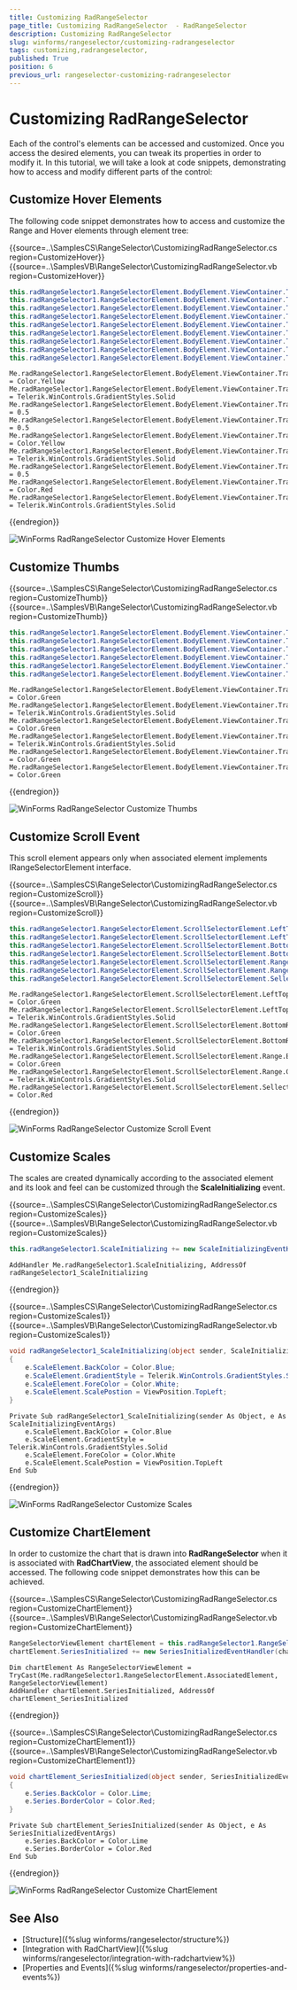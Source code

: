 ```yaml
---
title: Customizing RadRangeSelector 
page_title: Customizing RadRangeSelector  - RadRangeSelector
description: Customizing RadRangeSelector 
slug: winforms/rangeselector/customizing-radrangeselector
tags: customizing,radrangeselector,
published: True
position: 6
previous_url: rangeselector-customizing-radrangeselector
---
```


# Customizing RadRangeSelector 

Each of the control's elements can be accessed and customized. Once you access the desired elements, you can tweak its properties in order to modify it. In this tutorial, we will take a look at code snippets, demonstrating how to access and modify different parts of the control:

## Customize Hover Elements

The following code snippet demonstrates how to access and customize the Range and Hover elements through element tree:

{{source=..\SamplesCS\RangeSelector\CustomizingRadRangeSelector.cs region=CustomizeHover}} 
{{source=..\SamplesVB\RangeSelector\CustomizingRadRangeSelector.vb region=CustomizeHover}} 

````C#
this.radRangeSelector1.RangeSelectorElement.BodyElement.ViewContainer.TrackingElement.LeftHover.BackColor = Color.Yellow;
this.radRangeSelector1.RangeSelectorElement.BodyElement.ViewContainer.TrackingElement.LeftHover.GradientStyle = Telerik.WinControls.GradientStyles.Solid;
this.radRangeSelector1.RangeSelectorElement.BodyElement.ViewContainer.TrackingElement.LeftHover.Opacity = 0.5;
this.radRangeSelector1.RangeSelectorElement.BodyElement.ViewContainer.TrackingElement.RightHover.Opacity = 0.5;
this.radRangeSelector1.RangeSelectorElement.BodyElement.ViewContainer.TrackingElement.RightHover.BackColor = Color.Yellow;
this.radRangeSelector1.RangeSelectorElement.BodyElement.ViewContainer.TrackingElement.RightHover.GradientStyle = Telerik.WinControls.GradientStyles.Solid;
this.radRangeSelector1.RangeSelectorElement.BodyElement.ViewContainer.TrackingElement.Range.Opacity = 0.5;
this.radRangeSelector1.RangeSelectorElement.BodyElement.ViewContainer.TrackingElement.Range.BackColor = Color.Red;
this.radRangeSelector1.RangeSelectorElement.BodyElement.ViewContainer.TrackingElement.Range.GradientStyle = Telerik.WinControls.GradientStyles.Solid;

````
````VB.NET
Me.radRangeSelector1.RangeSelectorElement.BodyElement.ViewContainer.TrackingElement.LeftHover.BackColor = Color.Yellow
Me.radRangeSelector1.RangeSelectorElement.BodyElement.ViewContainer.TrackingElement.LeftHover.GradientStyle = Telerik.WinControls.GradientStyles.Solid
Me.radRangeSelector1.RangeSelectorElement.BodyElement.ViewContainer.TrackingElement.LeftHover.Opacity = 0.5
Me.radRangeSelector1.RangeSelectorElement.BodyElement.ViewContainer.TrackingElement.RightHover.Opacity = 0.5
Me.radRangeSelector1.RangeSelectorElement.BodyElement.ViewContainer.TrackingElement.RightHover.BackColor = Color.Yellow
Me.radRangeSelector1.RangeSelectorElement.BodyElement.ViewContainer.TrackingElement.RightHover.GradientStyle = Telerik.WinControls.GradientStyles.Solid
Me.radRangeSelector1.RangeSelectorElement.BodyElement.ViewContainer.TrackingElement.Range.Opacity = 0.5
Me.radRangeSelector1.RangeSelectorElement.BodyElement.ViewContainer.TrackingElement.Range.BackColor = Color.Red
Me.radRangeSelector1.RangeSelectorElement.BodyElement.ViewContainer.TrackingElement.Range.GradientStyle = Telerik.WinControls.GradientStyles.Solid

````

{{endregion}}

![WinForms RadRangeSelector Customize Hover Elements](images/rangeselector-customizing001.png)

## Customize Thumbs

{{source=..\SamplesCS\RangeSelector\CustomizingRadRangeSelector.cs region=CustomizeThumb}} 
{{source=..\SamplesVB\RangeSelector\CustomizingRadRangeSelector.vb region=CustomizeThumb}} 

````C#
this.radRangeSelector1.RangeSelectorElement.BodyElement.ViewContainer.TrackingElement.LeftThumb.BackColor = Color.Green;
this.radRangeSelector1.RangeSelectorElement.BodyElement.ViewContainer.TrackingElement.LeftThumb.GradientStyle = Telerik.WinControls.GradientStyles.Solid;
this.radRangeSelector1.RangeSelectorElement.BodyElement.ViewContainer.TrackingElement.RightThumb.BackColor = Color.Green;
this.radRangeSelector1.RangeSelectorElement.BodyElement.ViewContainer.TrackingElement.RightThumb.GradientStyle = Telerik.WinControls.GradientStyles.Solid;
this.radRangeSelector1.RangeSelectorElement.BodyElement.ViewContainer.TrackingElement.LeftThumbLine.BackColor = Color.Green;
this.radRangeSelector1.RangeSelectorElement.BodyElement.ViewContainer.TrackingElement.RightThumbLine.BackColor = Color.Green;

````
````VB.NET
Me.radRangeSelector1.RangeSelectorElement.BodyElement.ViewContainer.TrackingElement.LeftThumb.BackColor = Color.Green
Me.radRangeSelector1.RangeSelectorElement.BodyElement.ViewContainer.TrackingElement.LeftThumb.GradientStyle = Telerik.WinControls.GradientStyles.Solid
Me.radRangeSelector1.RangeSelectorElement.BodyElement.ViewContainer.TrackingElement.RightThumb.BackColor = Color.Green
Me.radRangeSelector1.RangeSelectorElement.BodyElement.ViewContainer.TrackingElement.RightThumb.GradientStyle = Telerik.WinControls.GradientStyles.Solid
Me.radRangeSelector1.RangeSelectorElement.BodyElement.ViewContainer.TrackingElement.LeftThumbLine.BackColor = Color.Green
Me.radRangeSelector1.RangeSelectorElement.BodyElement.ViewContainer.TrackingElement.RightThumbLine.BackColor = Color.Green

````

{{endregion}}

![WinForms RadRangeSelector Customize Thumbs](images/rangeselector-customizing002.png)

## Customize Scroll Event

This scroll element appears only when associated element implements IRangeSelectorElement interface.

{{source=..\SamplesCS\RangeSelector\CustomizingRadRangeSelector.cs region=CustomizeScroll}} 
{{source=..\SamplesVB\RangeSelector\CustomizingRadRangeSelector.vb region=CustomizeScroll}} 

````C#
this.radRangeSelector1.RangeSelectorElement.ScrollSelectorElement.LeftTopThumb.BackColor = Color.Green;
this.radRangeSelector1.RangeSelectorElement.ScrollSelectorElement.LeftTopThumb.GradientStyle = Telerik.WinControls.GradientStyles.Solid;
this.radRangeSelector1.RangeSelectorElement.ScrollSelectorElement.BottomRightThumb.BackColor = Color.Green;
this.radRangeSelector1.RangeSelectorElement.ScrollSelectorElement.BottomRightThumb.GradientStyle = Telerik.WinControls.GradientStyles.Solid;
this.radRangeSelector1.RangeSelectorElement.ScrollSelectorElement.Range.BackColor = Color.Green;
this.radRangeSelector1.RangeSelectorElement.ScrollSelectorElement.Range.GradientStyle = Telerik.WinControls.GradientStyles.Solid;
this.radRangeSelector1.RangeSelectorElement.ScrollSelectorElement.SellectionRange.BackColor = Color.Red;

````
````VB.NET
Me.radRangeSelector1.RangeSelectorElement.ScrollSelectorElement.LeftTopThumb.BackColor = Color.Green
Me.radRangeSelector1.RangeSelectorElement.ScrollSelectorElement.LeftTopThumb.GradientStyle = Telerik.WinControls.GradientStyles.Solid
Me.radRangeSelector1.RangeSelectorElement.ScrollSelectorElement.BottomRightThumb.BackColor = Color.Green
Me.radRangeSelector1.RangeSelectorElement.ScrollSelectorElement.BottomRightThumb.GradientStyle = Telerik.WinControls.GradientStyles.Solid
Me.radRangeSelector1.RangeSelectorElement.ScrollSelectorElement.Range.BackColor = Color.Green
Me.radRangeSelector1.RangeSelectorElement.ScrollSelectorElement.Range.GradientStyle = Telerik.WinControls.GradientStyles.Solid
Me.radRangeSelector1.RangeSelectorElement.ScrollSelectorElement.SellectionRange.BackColor = Color.Red

````

{{endregion}}

![WinForms RadRangeSelector Customize Scroll Event](images/rangeselector-customizing003.png)

## Customize Scales

The scales are created dynamically according to the associated element and its look and feel can be customized through the __ScaleInitializing__ event.

{{source=..\SamplesCS\RangeSelector\CustomizingRadRangeSelector.cs region=CustomizeScales}}
{{source=..\SamplesVB\RangeSelector\CustomizingRadRangeSelector.vb region=CustomizeScales}}
````C#
this.radRangeSelector1.ScaleInitializing += new ScaleInitializingEventHandler(radRangeSelector1_ScaleInitializing);

````
````VB.NET
AddHandler Me.radRangeSelector1.ScaleInitializing, AddressOf radRangeSelector1_ScaleInitializing

```` 



{{endregion}}



{{source=..\SamplesCS\RangeSelector\CustomizingRadRangeSelector.cs region=CustomizeScales1}}
{{source=..\SamplesVB\RangeSelector\CustomizingRadRangeSelector.vb region=CustomizeScales1}}
````C#
void radRangeSelector1_ScaleInitializing(object sender, ScaleInitializingEventArgs e)
{
    e.ScaleElement.BackColor = Color.Blue;
    e.ScaleElement.GradientStyle = Telerik.WinControls.GradientStyles.Solid;
    e.ScaleElement.ForeColor = Color.White;
    e.ScaleElement.ScalePostion = ViewPosition.TopLeft;
}

````
````VB.NET
Private Sub radRangeSelector1_ScaleInitializing(sender As Object, e As ScaleInitializingEventArgs)
    e.ScaleElement.BackColor = Color.Blue
    e.ScaleElement.GradientStyle = Telerik.WinControls.GradientStyles.Solid
    e.ScaleElement.ForeColor = Color.White
    e.ScaleElement.ScalePostion = ViewPosition.TopLeft
End Sub

````  



{{endregion}}

![WinForms RadRangeSelector Customize Scales](images/rangeselector-customizing004.png)

## Customize ChartElement

In order to customize the chart that is drawn into __RadRangeSelector__ when it is associated with __RadChartView__, the associated element should be accessed. The following code snippet demonstrates how this can be achieved.

{{source=..\SamplesCS\RangeSelector\CustomizingRadRangeSelector.cs region=CustomizeChartElement}} 
{{source=..\SamplesVB\RangeSelector\CustomizingRadRangeSelector.vb region=CustomizeChartElement}}
````C#
RangeSelectorViewElement chartElement = this.radRangeSelector1.RangeSelectorElement.AssociatedElement as RangeSelectorViewElement;
chartElement.SeriesInitialized += new SeriesInitializedEventHandler(chartElement_SeriesInitialized);

````
````VB.NET
Dim chartElement As RangeSelectorViewElement = TryCast(Me.radRangeSelector1.RangeSelectorElement.AssociatedElement, RangeSelectorViewElement)
AddHandler chartElement.SeriesInitialized, AddressOf chartElement_SeriesInitialized

```` 



{{endregion}}



{{source=..\SamplesCS\RangeSelector\CustomizingRadRangeSelector.cs region=CustomizeChartElement1}} 
{{source=..\SamplesVB\RangeSelector\CustomizingRadRangeSelector.vb region=CustomizeChartElement1}}
````C#
void chartElement_SeriesInitialized(object sender, SeriesInitializedEventArgs e)
{
    e.Series.BackColor = Color.Lime;
    e.Series.BorderColor = Color.Red;
}

````
````VB.NET
Private Sub chartElement_SeriesInitialized(sender As Object, e As SeriesInitializedEventArgs)
    e.Series.BackColor = Color.Lime
    e.Series.BorderColor = Color.Red
End Sub

````



{{endregion}}

![WinForms RadRangeSelector Customize ChartElement](images/rangeselector-customizing005.png)

## See Also

* [Structure]({%slug winforms/rangeselector/structure%})
* [Integration with RadChartView]({%slug winforms/rangeselector/integration-with-radchartview%})
* [Properties and Events]({%slug winforms/rangeselector/properties-and-events%})
